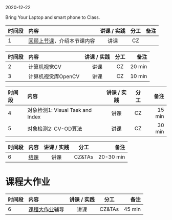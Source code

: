 2020-12-22

Bring Your Laptop and smart phone  to Class. 

| 时间段 |  内容  | 讲课 / 实践 |  分工  |  备注  |
| :------- |:----------------------|:----------:|:--------:|---:|
|   1    |  [回顾上节课](../WW14/WW14-Plan.md)，介绍本节课内容  |  讲课    |     CZ     |        |

| 时间段 |  内容  | 讲课 / 实践 |  分工  |  备注  |
| :------- |:----------------------|:----------:|:--------:|---:|
|   2   | 计算机视觉CV  |  讲课    |    CZ    |    20 min     |
|   3   | 计算机视觉库OpenCV   |  讲课    |   CZ      |   10 min      |


| 时间段 |  内容  | 讲课 / 实践 |  分工  |  备注  |
| :------- |:----------------------|:----------:|:--------:|---:|
|   4   | 对象检测1: Visual Task and Index | 讲课   |  CZ | 15 min |
|   5   | 对象检测2: CV-OD算法 | 讲课   |  CZ |  30 min  |


| 时间段 |  内容  | 讲课 / 实践 |  分工  |  备注  |
| :------- |:----------------------|:----------:|:--------:|---:|
|   6   | [结课](Conclusion.md)       |  讲课 |    CZ&TAs  |  20-30 min   |

# 课程大作业

| 时间段 |  内容  | 讲课 / 实践 |  分工  |  备注  |
| :------- |:----------------------|:----------:|:--------:|---:|
|   6   | [课程大作业](../../..//Course-Projects/4_Final_Project/BDMI-2020A-大作业-说明.md)辅导   |  讲课 |    CZ&TAs  |  45 min   |
